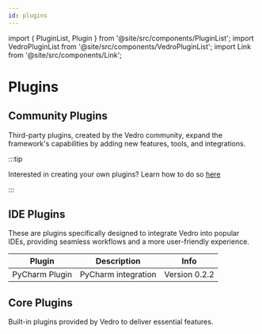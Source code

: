 ```yaml
---
id: plugins
---
```


import { PluginList, Plugin } from '@site/src/components/PluginList';
import VedroPluginList from '@site/src/components/VedroPluginList';
import Link from '@site/src/components/Link';

# Plugins

## Community Plugins

Third-party plugins, created by the Vedro community, expand the framework's capabilities by adding new features, tools, and integrations.

<VedroPluginList />

:::tip

Interested in creating your own plugins? Learn how to do so [here](./docs/guides/writing-plugins)

:::

## IDE Plugins

These are plugins specifically designed to integrate Vedro into popular IDEs, providing seamless workflows and a more user-friendly experience.

| Plugin                                                             | Description                                               | Info          |
|--------------------------------------------------------------------|-----------------------------------------------------------|---------------|
| <Link to="https://plugins.jetbrains.com/plugin/18227-vedro">PyCharm Plugin</Link> | PyCharm integration | Version 0.2.2 |

## Core Plugins

Built-in plugins provided by Vedro to deliver essential features.

<PluginList>
    <Plugin key='director' name='Director' pypi='vedro'
            desc='Manages and configures reporters for scenario execution'
    />
    <Plugin key='rich-reporter' name='Rich Reporter' pypi='vedro'
            desc='Enhanced, customizable scenario reporting with rich output'
    />
    <Plugin key='silent-reporter' name='Silent Reporter' pypi='vedro'
        desc='Minimizes output during scenario execution'
    />
    <Plugin key='pycharm-reporter' name='PyCharm Reporter' pypi='vedro'
        desc='Outputs scenario results in a PyCharm-friendly format'
    />
    <Plugin key='orderer' name='Orderer' pypi='vedro'
        desc='Configures the execution order of scenarios'
    />
    <Plugin key='deferrer' name='Deferrer' pypi='vedro'
        desc='Executes deferred functions at the end of each scenario'
    />
    <Plugin key='artifacted' name='Artifacted' pypi='vedro'
        desc='Manages artifacts for step and scenario results'
    />
    <Plugin key='interrupter' name='Interrupter' pypi='vedro'
        desc='Stops test execution after the first failed scenario or on specified signals'
    />
    <Plugin key='seeder' name='Seeder' pypi='vedro'
        desc='Sets seeds for deterministic random behavior in scenarios'
    />
    <Plugin key='skipper' name='Skipper' pypi='vedro'
        desc='Allows selective scenario skipping and selection based on file/directory or subject'
    />
    <Plugin key='slicer' name='Slicer' pypi='vedro'
        desc='Provides a way to distribute scenarios among multiple workers'
    />
    <Plugin key='tagger' name='Tagger' pypi='vedro'
        desc='Allows scenarios to be selectively run based on user-defined tags'
    />
    <Plugin key='repeater' name='Repeater' pypi='vedro'
        desc='Repeat scenarios a specified number of times'
    />
    <Plugin key='rerunner' name='Rerunner' pypi='vedro'
        desc='Reruns failed scenarios a specified number of times'
    />
    <Plugin key='assert-rewriter' name='AssertRewriter' pypi='vedro'
        desc='Rewrites assert statements to provide better error messages'
    />
    <Plugin key='dryRunner' name='DryRunner' pypi='vedro'
        desc='Simulates scenario execution without actually executing them'
    />
    <Plugin key='terminator' name='Terminator' pypi='vedro'
        desc='Handles test exit status based on test results and interruptions'
    />
</PluginList>

